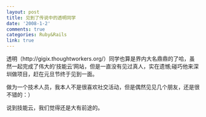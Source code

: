 ```yaml
---
layout: post
title: 见到了传说中的透明同学
date: '2008-1-2'
comments: true
categories: Ruby&Rails
link: true
---
```

<p>透明（http://gigix.thoughtworkers.org/）同学也算是界内大名鼎鼎的了哈，虽然一起完成了伟大的&lsquo;技能云&rsquo;网站，但是一直没有见过真人，实在遗憾;碰巧他来深圳做项目，赶在元旦节终于见到一面。</p>
<p>做为一个技术人员，我本人不是很喜欢社交活动，但是偶然见见几个朋友，还是很不错的：）</p>
<p>说到技能云，我们觉得还是大有前途的。</p>
